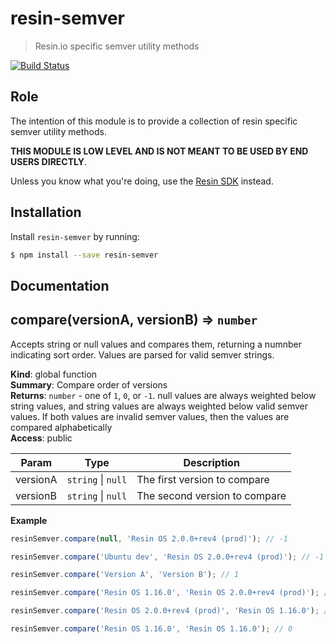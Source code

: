 resin-semver
============

> Resin.io specific semver utility methods

[![Build Status](https://travis-ci.org/resin-io-modules/resin-semver.svg?branch=master)](https://travis-ci.org/resin-io-modules/resin-semver)

Role
----

The intention of this module is to provide a collection of resin specific semver utility methods.

**THIS MODULE IS LOW LEVEL AND IS NOT MEANT TO BE USED BY END USERS DIRECTLY**.

Unless you know what you're doing, use the [Resin SDK](https://github.com/resin-io/resin-sdk) instead.

Installation
------------

Install `resin-semver` by running:

```sh
$ npm install --save resin-semver
```

Documentation
-------------

<a name="compare"></a>

## compare(versionA, versionB) ⇒ <code>number</code>
Accepts string or null values and compares them, returning a numnber indicating sort order.
Values are parsed for valid semver strings.

**Kind**: global function  
**Summary**: Compare order of versions  
**Returns**: <code>number</code> - one of `1`, `0`, or `-1`. null values are always weighted below
string values, and string values are always weighted below valid semver values.
If both values are invalid semver values, then the values are compared alphabetically  
**Access**: public  

| Param | Type | Description |
| --- | --- | --- |
| versionA | <code>string</code> \| <code>null</code> | The first version to compare |
| versionB | <code>string</code> \| <code>null</code> | The second version to compare |

**Example**  
```js
resinSemver.compare(null, 'Resin OS 2.0.0+rev4 (prod)'); // -1

resinSemver.compare('Ubuntu dev', 'Resin OS 2.0.0+rev4 (prod)'); // -1

resinSemver.compare('Version A', 'Version B'); // 1

resinSemver.compare('Resin OS 1.16.0', 'Resin OS 2.0.0+rev4 (prod)'); // 1

resinSemver.compare('Resin OS 2.0.0+rev4 (prod)', 'Resin OS 1.16.0'); // -1

resinSemver.compare('Resin OS 1.16.0', 'Resin OS 1.16.0'); // 0
```


